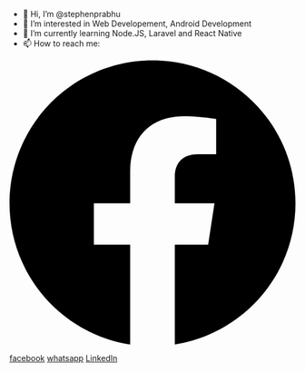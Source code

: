 - 👋 Hi, I’m @stephenprabhu
- 👀 I’m interested in Web Developement, Android Development
- 🌱 I’m currently learning Node.JS, Laravel and React Native
- 📫 How to reach me:

<svg role="img" viewBox="0 0 24 24" xmlns="http://www.w3.org/2000/svg"><title>Facebook</title><path d="M24 12.073c0-6.627-5.373-12-12-12s-12 5.373-12 12c0 5.99 4.388 10.954 10.125 11.854v-8.385H7.078v-3.47h3.047V9.43c0-3.007 1.792-4.669 4.533-4.669 1.312 0 2.686.235 2.686.235v2.953H15.83c-1.491 0-1.956.925-1.956 1.874v2.25h3.328l-.532 3.47h-2.796v8.385C19.612 23.027 24 18.062 24 12.073z"/></svg>

<a href="https://www.facebook.com/stephen.machado.31/">facebook</a>
<a href="https://wa.me/8217846319">whatsapp</a>
<a href="www.linkedin.com/in/stephen-machado-prabhu-8549277a"> LinkedIn </a>

